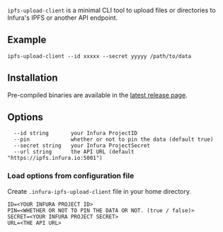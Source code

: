 `ipfs-upload-client` is a minimal CLI tool to upload files or directories to Infura's IPFS or another API endpoint.

## Example

`ipfs-upload-client --id xxxxx --secret yyyyy /path/to/data`

## Installation

Pre-compiled binaries are available in the [latest release page](https://github.com/INFURA/ipfs-upload-client/releases/latest).

## Options
```
  --id string       your Infura ProjectID
  --pin             whether or not to pin the data (default true)
  --secret string   your Infura ProjectSecret
  --url string      the API URL (default "https://ipfs.infura.io:5001")
```

### Load options from configuration file

Create `.infura-ipfs-upload-client` file in your home directory.

```
ID=<YOUR INFURA PROJECT ID>
PIN=<WHETHER OR NOT TO PIN THE DATA OR NOT. (true / false)>
SECRET=<YOUR INFURA PROJECT SECRET>
URL=<THE API URL>
```